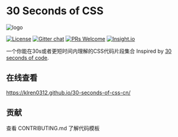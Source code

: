 # 30 Seconds of CSS

![logo](https://i.imgur.com/2L1bMyy.png)

[![License](https://img.shields.io/badge/license-CC0--1.0-blue.svg)](https://github.com/atomiks/30-seconds-of-css/blob/master/LICENSE) [![Gitter chat](https://img.shields.io/badge/chat-on%20gitter-4FB999.svg)](https://gitter.im/30-seconds-of-css/Lobby) [![PRs Welcome](https://img.shields.io/badge/PRs-welcome-brightgreen.svg)](http://makeapullrequest.com) [![Insight.io](https://img.shields.io/badge/insight.io-Ready-brightgreen.svg)](https://insight.io/github.com/atomiks/30-seconds-of-css/tree/master/?source=0)

一个你能在30s或者更短时间内理解的CSS代码片段集合
Inspired by [30 seconds of code](https://github.com/Chalarangelo/30-seconds-of-code).

## 在线查看

https://klren0312.github.io/30-seconds-of-css-cn/

## 贡献

查看 CONTRIBUTING.md 了解代码模板

